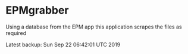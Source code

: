 # EPMgrabber
Using a database from the EPM app this application scrapes the files as required


Latest backup: Sun Sep 22 06:42:01 UTC 2019
